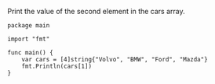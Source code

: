 Print the value of the second element in the cars array.

    package main
    
    import "fmt"
    
    func main() {
        var cars = [4]string{"Volvo", "BMW", "Ford", "Mazda"}
        fmt.Println(cars[1])
    }
